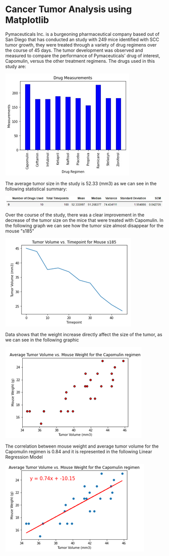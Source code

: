 # Cancer Tumor Analysis using Matplotlib
 Pymaceuticals Inc. is a burgeoning pharmaceutical company based out of San Diego that has conducted an study with 249 mice identified with SCC tumor growth, they were treated through a variety of drug regimens over the course of 45 days. The tumor development was observed and measured to compare the performance of Pymaceuticals' drug of interest, Capomulin, versus the other treatment regimens. The drugs used in this study are:

 ![Drugs](Pymaceuticals/images/drugs.jpg)

 The average tumor size in the study is 52.33 (mm3) as we can see in the following statistical summary:

  ![Stat](Pymaceuticals/images/summary.jpg)

  Over the course of the study, there was a clear improvement in the decrease of the tumor size on the mice that were treated with Capomulin. In the following graph we can see how the tumor size almost disappear for the mouse "s185"

 ![Mouse](Pymaceuticals/images/tumorvstime.png)

 Data shows that the weight increase directly affect the size of the tumor, as we can see in the following graphic

 ![Scatter](Pymaceuticals/images/scatter.png)

The correlation between mouse weight and average tumor volume for the Capomulin regimen is 0.84 and it is represented in the following Linear Regression Model

 ![Linear Regression](Pymaceuticals/images/linearregression.png)



